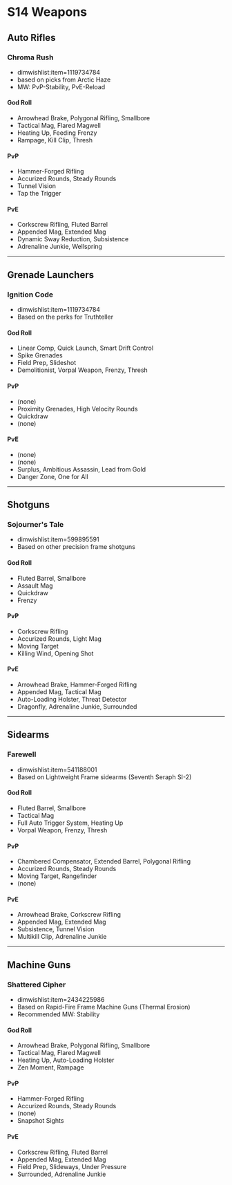 S14 Weapons
===========

## Auto Rifles

### Chroma Rush
  - dimwishlist:item=1119734784
  - based on picks from Arctic Haze
  - MW: PvP-Stability, PvE-Reload

#### God Roll
  - Arrowhead Brake, Polygonal Rifling, Smallbore
  - Tactical Mag, Flared Magwell
  - Heating Up, Feeding Frenzy
  - Rampage, Kill Clip, Thresh
#### PvP
  - Hammer-Forged Rifling
  - Accurized Rounds, Steady Rounds
  - Tunnel Vision
  - Tap the Trigger
#### PvE
  - Corkscrew Rifling, Fluted Barrel
  - Appended Mag, Extended Mag
  - Dynamic Sway Reduction, Subsistence
  - Adrenaline Junkie, Wellspring

---

## Grenade Launchers

### Ignition Code
  - dimwishlist:item=1119734784
  - Based on the perks for Truthteller

#### God Roll
  - Linear Comp, Quick Launch, Smart Drift Control
  - Spike Grenades
  - Field Prep, Slideshot
  - Demolitionist, Vorpal Weapon, Frenzy, Thresh

#### PvP
  - (none)
  - Proximity Grenades, High Velocity Rounds
  - Quickdraw
  - (none)

#### PvE
  - (none)
  - (none)
  - Surplus, Ambitious Assassin, Lead from Gold
  - Danger Zone, One for All

---

## Shotguns

### Sojourner's Tale
  - dimwishlist:item=599895591
  - Based on other precision frame shotguns

#### God Roll
  - Fluted Barrel, Smallbore
  - Assault Mag
  - Quickdraw
  - Frenzy

#### PvP
  - Corkscrew Rifling
  - Accurized Rounds, Light Mag
  - Moving Target
  - Killing Wind, Opening Shot

#### PvE
  - Arrowhead Brake, Hammer-Forged Rifling
  - Appended Mag, Tactical Mag
  - Auto-Loading Holster, Threat Detector
  - Dragonfly, Adrenaline Junkie, Surrounded

---

## Sidearms

### Farewell
  - dimwishlist:item=541188001
  - Based on Lightweight Frame sidearms (Seventh Seraph SI-2)

#### God Roll
  - Fluted Barrel, Smallbore
  - Tactical Mag
  - Full Auto Trigger System, Heating Up
  - Vorpal Weapon, Frenzy, Thresh

#### PvP
  - Chambered Compensator, Extended Barrel, Polygonal Rifling
  - Accurized Rounds, Steady Rounds
  - Moving Target, Rangefinder
  - (none)

#### PvE
  - Arrowhead Brake, Corkscrew Rifling
  - Appended Mag, Extended Mag
  - Subsistence, Tunnel Vision
  - Multikill Clip, Adrenaline Junkie

---

## Machine Guns

### Shattered Cipher
  - dimwishlist:item=2434225986
  - Based on Rapid-Fire Frame Machine Guns (Thermal Erosion)
  - Recommended MW: Stability

#### God Roll
  - Arrowhead Brake, Polygonal Rifling, Smallbore
  - Tactical Mag, Flared Magwell
  - Heating Up, Auto-Loading Holster
  - Zen Moment, Rampage

#### PvP
  - Hammer-Forged Rifling
  - Accurized Rounds, Steady Rounds
  - (none)
  - Snapshot Sights

#### PvE
  - Corkscrew Rifling, Fluted Barrel
  - Appended Mag, Extended Mag
  - Field Prep, Slideways, Under Pressure
  - Surrounded, Adrenaline Junkie
